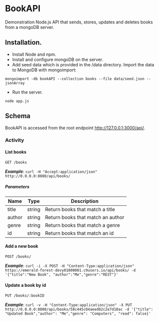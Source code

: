 # BookAPI
Demonstration Node.js API that sends, stores, updates and deletes books from a mongoDB server.

## Installation.

- Install Node and npm.
- Install and configure mongoDB on the server.
- Add seed data which is provided in the /data directory. Import the data to MongoDB with mongoimport:
```
mongoimport -db bookAPI --collection books --file data/seed.json --jsonArray
```
- Run the server.
```
node app.js
```

## Schema
BookAPI is accessed from the root endpoint http://127.0.0.1:3000/api/.

### Activity

#### List books
```
GET /books
```
***Example***:
```curl -H "Accept:application/json" http://0.0.0.0:8080/api/books/```

##### Parameters

|Name|Type|Description|
|--|--|--|
|title|string|Return books that match a title|
|author|string|Return books that match an author|
|genre|string|Return books that match a genre|
|id|string|Return books that match an id|

#### Add a new book
```
POST /books/
```
***Example***:
```curl -i -X POST -H "Content-Type:application/json" https://emerald-forest-devy01000001.c9users.io/api/books/ -d '{"title":"New Book", "author":"Me","genre":"REST"}'```

#### Update a book by id
```
PUT /books/:bookID
```
***Example***:
```curl -v -H "Content-Type:application/json" -X PUT http://0.0.0.0:8080/api/books/58c445c04aeed82c2e7d10ac -d '{"title": "Updated Book","author": "Me","genre": "Computers", "read": false}'```